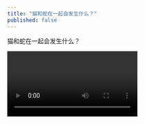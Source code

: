 ```yaml
---
title: "猫和蛇在一起会发生什么？"
published: false
---
```

猫和蛇在一起会发生什么？



<video controls="" autoplay="" name="media"><source src="{{ "/assets/images/2017/05/2017-05-20-mao-he-sh/1.mp4" | relative_url }}" type="video/mp4"></video>

